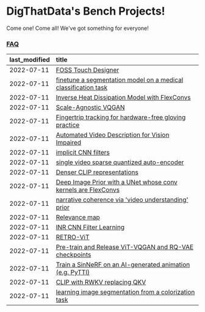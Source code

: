 # DigThatData's Bench Projects!

Come one! Come all! We've got something for everyone!

### [FAQ](https://github.com/dmarx/bench-warmers/blob/main/FAQ.md)

|last_modified|title|
|:---|:---|
|2022-07-11|[FOSS Touch Designer](FOSS_touch_designer.md)|
|2022-07-11|[finetune a segmentation model on a medical classification task](finetune_a_segmentation_model_on_a_medical_classification_task.md)|
|2022-07-11|[Inverse Heat Dissipation Model with FlexConvs](IHDM_with_FlexConvs.md)|
|2022-07-11|[Scale-Agnostic VQGAN](scale-agnostic_VQGAN.md)|
|2022-07-11|[Fingertrip tracking for hardware-free gloving practice](fingertrip_tracking_for_hardware_free_gloveing_practice.md)|
|2022-07-11|[Automated Video Description for Vision Impaired](automated-video-description.md)|
|2022-07-11|[implicit CNN filters](implicit-cnn-filters.md)|
|2022-07-11|[single video sparse quantized auto-encoder](single_video_sparse_quantized_auto-encoder.md)|
|2022-07-11|[Denser CLIP representations](denser-CLIP.md)|
|2022-07-11|[Deep Image Prior with a UNet whose conv kernels are FlexConvs](FlexConv_DIP.md)|
|2022-07-11|[narrative coherence via 'video understanding' prior](narrative_coherence_via_video_understanding_prior.md)|
|2022-07-11|[Relevance map](Relevance_map.md)|
|2022-07-11|[INR CNN Filter Learning](INR_CNN_filter_learning.md)|
|2022-07-11|[RETRO-ViT](RETRO-ViT.md)|
|2022-07-11|[Pre-train and Release ViT-VQGAN and RQ-VAE checkpoints](pretrained_vit-vqgan_checkpoints.md)|
|2022-07-11|[Train a SinNeRF on an AI-generated animation (e.g. PyTTI)](train_a_SinNeRF_on_a_pytti_animation.md)|
|2022-07-11|[CLIP with RWKV replacing QKV](RWKV-CLIP.md)|
|2022-07-11|[learning image segmentation from a colorization task](learning_image_segmentation_from_a_colorization_task.md)|